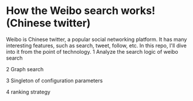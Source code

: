# How the Weibo search works! (Chinese twitter)
Weibo is Chinese twitter, a popular social networking platform.
It has many interesting features, such as search, tweet, follow, etc.
In this repo, I'll dive into it from the point of technology.
1 Analyze the search logic of weibo search

2 Graph search

3 Singleton of configuration parameters

4 ranking strategy
